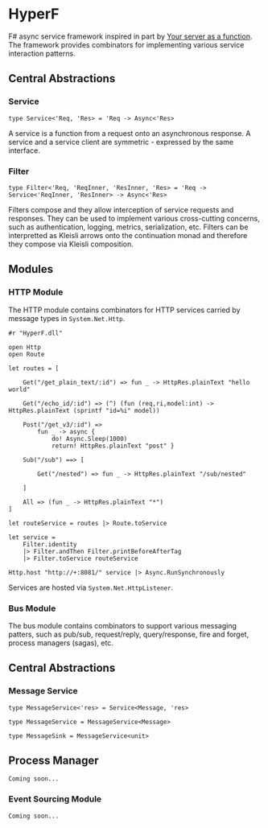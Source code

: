 HyperF
======

F# async service framework inspired in part by [Your server as a function](http://monkey.org/~marius/funsrv.pdf). The framework provides combinators for implementing various service interaction patterns.

## Central Abstractions

### Service

```
type Service<'Req, 'Res> = 'Req -> Async<'Res>
```

A service is a function from a request onto an asynchronous response. A service and a service client are symmetric - expressed by the same interface.

### Filter

```
type Filter<'Req, 'ReqInner, 'ResInner, 'Res> = 'Req -> Service<'ReqInner, 'ResInner> -> Async<'Res>
```

Filters compose and they allow interception of service requests and responses. They can be used to implement various cross-cutting concerns, such as authentication, logging, metrics, serialization, etc. Filters can be interpretted as Kleisli arrows onto the continuation monad and therefore they compose via Kleisli composition.


## Modules

### HTTP Module

The HTTP module contains combinators for HTTP services carried by message types in ```System.Net.Http```.

```
#r "HyperF.dll"

open Http
open Route

let routes = [
     
    Get("/get_plain_text/:id") => fun _ -> HttpRes.plainText "hello world"

    Get("/echo_id/:id") => (^) (fun (req,ri,model:int) -> HttpRes.plainText (sprintf "id=%i" model))

    Post("/get_v3/:id") => 
        fun _ -> async {
            do! Async.Sleep(1000)
            return! HttpRes.plainText "post" }

    Sub("/sub") ==> [
    
        Get("/nested") => fun _ -> HttpRes.plainText "/sub/nested"

    ]    

    All => (fun _ -> HttpRes.plainText "*")
] 

let routeService = routes |> Route.toService

let service = 
    Filter.identity 
    |> Filter.andThen Filter.printBeforeAfterTag
    |> Filter.toService routeService

Http.host "http://+:8081/" service |> Async.RunSynchronously
```

Services are hosted via ```System.Net.HttpListener```.

### Bus Module

The bus module contains combinators to support various messaging patters, such as pub/sub, request/reply, query/response, fire and forget, process managers (sagas), etc.


## Central Abstractions

### Message Service

```
type MessageService<'res> = Service<Message, 'res>

type MessageService = MessageService<Message>

type MessageSink = MessageService<unit>
```

## Process Manager

```Coming soon...```


### Event Sourcing Module

```Coming soon...```